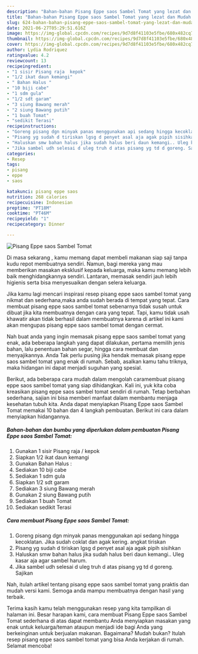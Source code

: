 ```yaml
---
description: "Bahan-bahan Pisang Eppe saos Sambel Tomat yang lezat dan Mudah Dibuat"
title: "Bahan-bahan Pisang Eppe saos Sambel Tomat yang lezat dan Mudah Dibuat"
slug: 624-bahan-bahan-pisang-eppe-saos-sambel-tomat-yang-lezat-dan-mudah-dibuat
date: 2021-06-27T05:29:51.616Z
image: https://img-global.cpcdn.com/recipes/9d7d8f41103e5fbe/680x482cq70/pisang-eppe-saos-sambel-tomat-foto-resep-utama.jpg
thumbnail: https://img-global.cpcdn.com/recipes/9d7d8f41103e5fbe/680x482cq70/pisang-eppe-saos-sambel-tomat-foto-resep-utama.jpg
cover: https://img-global.cpcdn.com/recipes/9d7d8f41103e5fbe/680x482cq70/pisang-eppe-saos-sambel-tomat-foto-resep-utama.jpg
author: Lydia Rodriquez
ratingvalue: 4.2
reviewcount: 13
recipeingredient:
- "1 sisir Pisang raja  kepok"
- "1/2 ikat daun kemangi"
- " Bahan Halus "
- "10 biji cabe"
- "1 sdm gula"
- "1/2 sdt garam"
- "3 siung Bawang merah"
- "2 siung Bawang putih"
- "1 buah Tomat"
- "sedikit Terasi"
recipeinstructions:
- "Goreng pisang dgn minyak panas menggunakan api sedang hingga kecoklatan. Jika sudah coklat dan agak kering. angkat tiriskan"
- "Pisang yg sudah d tiriskan lgsg d penyet asal aja agak pipih sisihkan"
- "Haluskan smw bahan halus jika sudah halus beri daun kemangi.. Uleg kasar aja agar sambel harum."
- "Jika sambel udh selesai d uleg truh d atas pisang yg td d goreng. Sajikan"
categories:
- Resep
tags:
- pisang
- eppe
- saos

katakunci: pisang eppe saos 
nutrition: 268 calories
recipecuisine: Indonesian
preptime: "PT18M"
cooktime: "PT46M"
recipeyield: "1"
recipecategory: Dinner

---
```



![Pisang Eppe saos Sambel Tomat](https://img-global.cpcdn.com/recipes/9d7d8f41103e5fbe/680x482cq70/pisang-eppe-saos-sambel-tomat-foto-resep-utama.jpg)

Di masa  sekarang , kamu memang dapat membeli makanan siap saji tanpa kudu repot membuatnya sendiri. Namun, bagi mereka yang mau memberikan masakan eksklusif kepada keluarga, maka kamu memang lebih baik menghidangkannya sendiri. Lantaran, memasak sendiri jauh lebih higienis serta bisa menyesuaikan dengan selera keluarga.

Jika kamu lagi mencari inspirasi resep pisang eppe saos sambel tomat yang nikmat dan sederhana,maka anda sudah berada di tempat yang tepat. Cara membuat pisang eppe saos sambel tomat  sebenarnya tidak susah untuk dibuat jika kita membuatnya dengan cara yang tepat. Tapi, kamu tidak usah khawatir akan tidak berhasil dalam membuatnya 
karena di artikel ini kami akan mengupas pisang eppe saos sambel tomat dengan cermat.  



Nah buat anda yang ingin memasak pisang eppe saos sambel tomat yang enak, ada beberapa langkah yang dapat dilakukan, pertama memilih jenis bahan, lalu penentuan bahan segar, hingga cara membuat dan menyajikannya. Anda Tak perlu pusing jika hendak memasak pisang eppe saos sambel tomat yang enak di rumah. Sebab, asalkan kamu  tahu triknya, maka hidangan ini dapat menjadi suguhan yang spesial.

Berikut, ada beberapa cara mudah dalam mengolah caramembuat pisang eppe saos sambel tomat yang siap dihidangkan. Kali ini, yuk kita coba kreasikan pisang eppe saos sambel tomat sendiri di rumah. Tetap berbahan sederhana, sajian ini bisa memberi manfaat dalam membantu menjaga kesehatan tubuh kita. Anda dapat menyiapkan Pisang Eppe saos Sambel Tomat memakai 10 bahan dan 4 langkah pembuatan. Berikut ini cara dalam menyiapkan hidangannya.

<!--inarticleads1-->

##### Bahan-bahan dan bumbu yang diperlukan dalam pembuatan Pisang Eppe saos Sambel Tomat:

1. Gunakan 1 sisir Pisang raja / kepok
1. Siapkan 1/2 ikat daun kemangi
1. Gunakan  Bahan Halus :
1. Sediakan 10 biji cabe
1. Sediakan 1 sdm gula
1. Siapkan 1/2 sdt garam
1. Sediakan 3 siung Bawang merah
1. Gunakan 2 siung Bawang putih
1. Sediakan 1 buah Tomat
1. Sediakan sedikit Terasi




<!--inarticleads2-->

##### Cara membuat Pisang Eppe saos Sambel Tomat:

1. Goreng pisang dgn minyak panas menggunakan api sedang hingga kecoklatan. Jika sudah coklat dan agak kering. angkat tiriskan
1. Pisang yg sudah d tiriskan lgsg d penyet asal aja agak pipih sisihkan
1. Haluskan smw bahan halus jika sudah halus beri daun kemangi.. Uleg kasar aja agar sambel harum.
1. Jika sambel udh selesai d uleg truh d atas pisang yg td d goreng. Sajikan




Nah, itulah artikel tentang  pisang eppe saos sambel tomat  yang praktis dan mudah versi kami. Semoga anda mampu membuatnya dengan hasil yang terbaik. 

Terima kasih kamu telah menggunakan resep yang kita tampilkan di halaman ini. Besar harapan kami, cara membuat  Pisang Eppe saos Sambel Tomat sederhana di atas dapat membantu Anda menyiapkan masakan yang enak untuk keluarga/teman ataupun menjadi ide bagi Anda yang berkeinginan untuk berjualan makanan. Bagaimana? Mudah bukan? Itulah resep pisang eppe saos sambel tomat yang bisa Anda kerjakan di rumah. Selamat mencoba!

